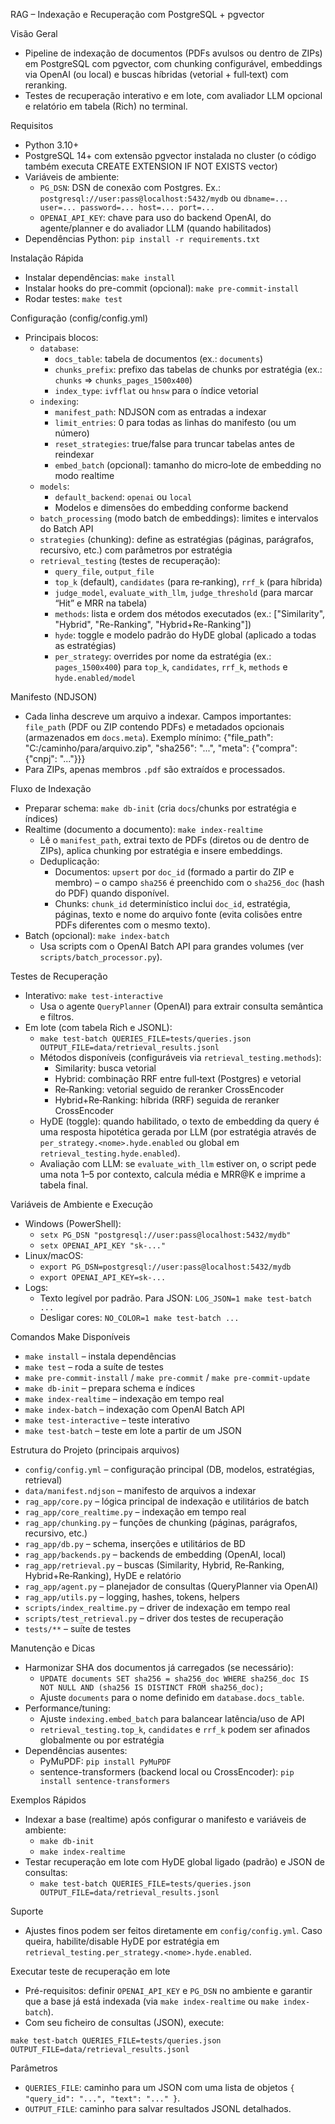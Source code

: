 RAG – Indexação e Recuperação com PostgreSQL + pgvector

Visão Geral
- Pipeline de indexação de documentos (PDFs avulsos ou dentro de ZIPs) em PostgreSQL com pgvector, com chunking configurável, embeddings via OpenAI (ou local) e buscas híbridas (vetorial + full‑text) com reranking.
- Testes de recuperação interativo e em lote, com avaliador LLM opcional e relatório em tabela (Rich) no terminal.

Requisitos
- Python 3.10+
- PostgreSQL 14+ com extensão pgvector instalada no cluster (o código também executa CREATE EXTENSION IF NOT EXISTS vector)
- Variáveis de ambiente:
  - `PG_DSN`: DSN de conexão com Postgres. Ex.: `postgresql://user:pass@localhost:5432/mydb` ou `dbname=... user=... password=... host=... port=...`
  - `OPENAI_API_KEY`: chave para uso do backend OpenAI, do agente/planner e do avaliador LLM (quando habilitados)
- Dependências Python: `pip install -r requirements.txt`

Instalação Rápida
- Instalar dependências: `make install`
- Instalar hooks do pre-commit (opcional): `make pre-commit-install`
- Rodar testes: `make test`

Configuração (config/config.yml)
- Principais blocos:
  - `database`:
    - `docs_table`: tabela de documentos (ex.: `documents`)
    - `chunks_prefix`: prefixo das tabelas de chunks por estratégia (ex.: `chunks` => `chunks_pages_1500x400`)
    - `index_type`: `ivfflat` ou `hnsw` para o índice vetorial
  - `indexing`:
    - `manifest_path`: NDJSON com as entradas a indexar
    - `limit_entries`: 0 para todas as linhas do manifesto (ou um número)
    - `reset_strategies`: true/false para truncar tabelas antes de reindexar
    - `embed_batch` (opcional): tamanho do micro‑lote de embedding no modo realtime
  - `models`:
    - `default_backend`: `openai` ou `local`
    - Modelos e dimensões do embedding conforme backend
  - `batch_processing` (modo batch de embeddings): limites e intervalos do Batch API
  - `strategies` (chunking): define as estratégias (páginas, parágrafos, recursivo, etc.) com parâmetros por estratégia
  - `retrieval_testing` (testes de recuperação):
    - `query_file`, `output_file`
    - `top_k` (default), `candidates` (para re‑ranking), `rrf_k` (para híbrida)
    - `judge_model`, `evaluate_with_llm`, `judge_threshold` (para marcar “Hit” e MRR na tabela)
    - `methods`: lista e ordem dos métodos executados (ex.: ["Similarity", "Hybrid", "Re-Ranking", "Hybrid+Re-Ranking"]) 
    - `hyde`: toggle e modelo padrão do HyDE global (aplicado a todas as estratégias)
    - `per_strategy`: overrides por nome da estratégia (ex.: `pages_1500x400`) para `top_k`, `candidates`, `rrf_k`, `methods` e `hyde.enabled/model`

Manifesto (NDJSON)
- Cada linha descreve um arquivo a indexar. Campos importantes: `file_path` (PDF ou ZIP contendo PDFs) e metadados opcionais (armazenados em `docs.meta`). Exemplo mínimo:
  {"file_path": "C:/caminho/para/arquivo.zip", "sha256": "...", "meta": {"compra": {"cnpj": "..."}}}
- Para ZIPs, apenas membros `.pdf` são extraídos e processados.

Fluxo de Indexação
- Preparar schema: `make db-init` (cria `docs`/chunks por estratégia e índices)
- Realtime (documento a documento): `make index-realtime`
  - Lê o `manifest_path`, extrai texto de PDFs (diretos ou de dentro de ZIPs), aplica chunking por estratégia e insere embeddings.
  - Deduplicação:
    - Documentos: `upsert` por `doc_id` (formado a partir do ZIP e membro) – o campo `sha256` é preenchido com o `sha256_doc` (hash do PDF) quando disponível.
    - Chunks: `chunk_id` determinístico inclui `doc_id`, estratégia, páginas, texto e nome do arquivo fonte (evita colisões entre PDFs diferentes com o mesmo texto).
- Batch (opcional): `make index-batch`
  - Usa scripts com o OpenAI Batch API para grandes volumes (ver `scripts/batch_processor.py`).

Testes de Recuperação
- Interativo: `make test-interactive`
  - Usa o agente `QueryPlanner` (OpenAI) para extrair consulta semântica e filtros.
- Em lote (com tabela Rich e JSONL):
  - `make test-batch QUERIES_FILE=tests/queries.json OUTPUT_FILE=data/retrieval_results.jsonl`
  - Métodos disponíveis (configuráveis via `retrieval_testing.methods`):
    - Similarity: busca vetorial
    - Hybrid: combinação RRF entre full‑text (Postgres) e vetorial
    - Re‑Ranking: vetorial seguido de reranker CrossEncoder
    - Hybrid+Re‑Ranking: híbrida (RRF) seguida de reranker CrossEncoder
  - HyDE (toggle): quando habilitado, o texto de embedding da query é uma resposta hipotética gerada por LLM (por estratégia através de `per_strategy.<nome>.hyde.enabled` ou global em `retrieval_testing.hyde.enabled`).
  - Avaliação com LLM: se `evaluate_with_llm` estiver on, o script pede uma nota 1–5 por contexto, calcula média e MRR@K e imprime a tabela final.

Variáveis de Ambiente e Execução
- Windows (PowerShell):
  - `setx PG_DSN "postgresql://user:pass@localhost:5432/mydb"`
  - `setx OPENAI_API_KEY "sk-..."`
- Linux/macOS:
  - `export PG_DSN=postgresql://user:pass@localhost:5432/mydb`
  - `export OPENAI_API_KEY=sk-...`
- Logs:
  - Texto legível por padrão. Para JSON: `LOG_JSON=1 make test-batch ...`
  - Desligar cores: `NO_COLOR=1 make test-batch ...`

Comandos Make Disponíveis
- `make install` – instala dependências
- `make test` – roda a suíte de testes
- `make pre-commit-install` / `make pre-commit` / `make pre-commit-update`
- `make db-init` – prepara schema e índices
- `make index-realtime` – indexação em tempo real
- `make index-batch` – indexação com OpenAI Batch API
- `make test-interactive` – teste interativo
- `make test-batch` – teste em lote a partir de um JSON

Estrutura do Projeto (principais arquivos)
- `config/config.yml` – configuração principal (DB, modelos, estratégias, retrieval)
- `data/manifest.ndjson` – manifesto de arquivos a indexar
- `rag_app/core.py` – lógica principal de indexação e utilitários de batch
- `rag_app/core_realtime.py` – indexação em tempo real
- `rag_app/chunking.py` – funções de chunking (páginas, parágrafos, recursivo, etc.)
- `rag_app/db.py` – schema, inserções e utilitários de BD
- `rag_app/backends.py` – backends de embedding (OpenAI, local)
- `rag_app/retrieval.py` – buscas (Similarity, Hybrid, Re‑Ranking, Hybrid+Re‑Ranking), HyDE e relatório
- `rag_app/agent.py` – planejador de consultas (QueryPlanner via OpenAI)
- `rag_app/utils.py` – logging, hashes, tokens, helpers
- `scripts/index_realtime.py` – driver de indexação em tempo real
- `scripts/test_retrieval.py` – driver dos testes de recuperação
- `tests/**` – suíte de testes

Manutenção e Dicas
- Harmonizar SHA dos documentos já carregados (se necessário):
  - `UPDATE documents SET sha256 = sha256_doc WHERE sha256_doc IS NOT NULL AND (sha256 IS DISTINCT FROM sha256_doc);`
  - Ajuste `documents` para o nome definido em `database.docs_table`.
- Performance/tuning:
  - Ajuste `indexing.embed_batch` para balancear latência/uso de API
  - `retrieval_testing.top_k`, `candidates` e `rrf_k` podem ser afinados globalmente ou por estratégia
- Dependências ausentes:
  - PyMuPDF: `pip install PyMuPDF`
  - sentence-transformers (backend local ou CrossEncoder): `pip install sentence-transformers`

Exemplos Rápidos
- Indexar a base (realtime) após configurar o manifesto e variáveis de ambiente:
  - `make db-init`
  - `make index-realtime`
- Testar recuperação em lote com HyDE global ligado (padrão) e JSON de consultas:
  - `make test-batch QUERIES_FILE=tests/queries.json OUTPUT_FILE=data/retrieval_results.jsonl`

Suporte
- Ajustes finos podem ser feitos diretamente em `config/config.yml`. Caso queira, habilite/disable HyDE por estratégia em `retrieval_testing.per_strategy.<nome>.hyde.enabled`.


Executar teste de recuperação em lote

- Pré-requisitos: definir `OPENAI_API_KEY` e `PG_DSN` no ambiente e garantir que a base já está indexada (via `make index-realtime` ou `make index-batch`).
- Com seu ficheiro de consultas (JSON), execute:

```
make test-batch QUERIES_FILE=tests/queries.json OUTPUT_FILE=data/retrieval_results.jsonl
```

Parâmetros
- `QUERIES_FILE`: caminho para um JSON com uma lista de objetos `{ "query_id": "...", "text": "..." }`.
- `OUTPUT_FILE`: caminho para salvar resultados JSONL detalhados.
